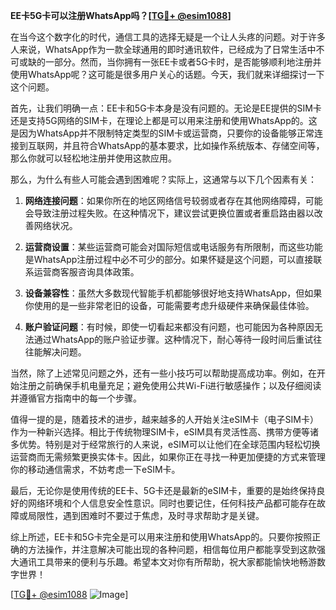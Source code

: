 **EE卡5G卡可以注册WhatsApp吗？[[TG💪+ @esim1088](https://t.me/s/esim1088)]**

在当今这个数字化的时代，通信工具的选择无疑是一个让人头疼的问题。对于许多人来说，WhatsApp作为一款全球通用的即时通讯软件，已经成为了日常生活中不可或缺的一部分。然而，当你拥有一张EE卡或者5G卡时，是否能够顺利地注册并使用WhatsApp呢？这可能是很多用户关心的话题。今天，我们就来详细探讨一下这个问题。

首先，让我们明确一点：EE卡和5G卡本身是没有问题的。无论是EE提供的SIM卡还是支持5G网络的SIM卡，在理论上都是可以用来注册和使用WhatsApp的。这是因为WhatsApp并不限制特定类型的SIM卡或运营商，只要你的设备能够正常连接到互联网，并且符合WhatsApp的基本要求，比如操作系统版本、存储空间等，那么你就可以轻松地注册并使用这款应用。

那么，为什么有些人可能会遇到困难呢？实际上，这通常与以下几个因素有关：

1. **网络连接问题**：如果你所在的地区网络信号较弱或者存在其他网络障碍，可能会导致注册过程失败。在这种情况下，建议尝试更换位置或者重启路由器以改善网络状况。
   
2. **运营商设置**：某些运营商可能会对国际短信或电话服务有所限制，而这些功能是WhatsApp注册过程中必不可少的部分。如果怀疑是这个问题，可以直接联系运营商客服咨询具体政策。

3. **设备兼容性**：虽然大多数现代智能手机都能够很好地支持WhatsApp，但如果你使用的是一些非常老旧的设备，可能需要考虑升级硬件来确保最佳体验。

4. **账户验证问题**：有时候，即使一切看起来都没有问题，也可能因为各种原因无法通过WhatsApp的账户验证步骤。这种情况下，耐心等待一段时间后重试往往能解决问题。

当然，除了上述常见问题之外，还有一些小技巧可以帮助提高成功率。例如，在开始注册之前确保手机电量充足；避免使用公共Wi-Fi进行敏感操作；以及仔细阅读并遵循官方指南中的每一个步骤。

值得一提的是，随着技术的进步，越来越多的人开始关注eSIM卡（电子SIM卡）作为一种新兴选择。相比于传统物理SIM卡，eSIM具有灵活性高、携带方便等诸多优势。特别是对于经常旅行的人来说，eSIM可以让他们在全球范围内轻松切换运营商而无需频繁更换实体卡。因此，如果你正在寻找一种更加便捷的方式来管理你的移动通信需求，不妨考虑一下eSIM卡。

最后，无论你是使用传统的EE卡、5G卡还是最新的eSIM卡，重要的是始终保持良好的网络环境和个人信息安全性意识。同时也要记住，任何科技产品都可能存在故障或局限性，遇到困难时不要过于焦虑，及时寻求帮助才是关键。

综上所述，EE卡和5G卡完全是可以用来注册和使用WhatsApp的。只要你按照正确的方法操作，并注意解决可能出现的各种问题，相信每位用户都能享受到这款强大通讯工具带来的便利与乐趣。希望本文对你有所帮助，祝大家都能愉快地畅游数字世界！

[[TG💪+ @esim1088](https://t.me/s/esim1088) ![Image](https://i.postimg.cc/4NQfJmqS/Snipaste-2025-05-13-00-14-12.png)]